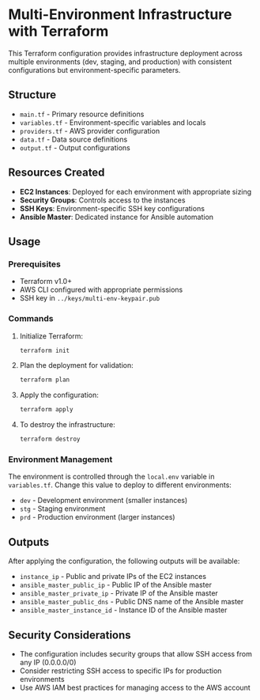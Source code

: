 # Multi-Environment Infrastructure with Terraform

This Terraform configuration provides infrastructure deployment across multiple environments (dev, staging, and production) with consistent configurations but environment-specific parameters.

## Structure

- `main.tf` - Primary resource definitions
- `variables.tf` - Environment-specific variables and locals
- `providers.tf` - AWS provider configuration
- `data.tf` - Data source definitions
- `output.tf` - Output configurations

## Resources Created

- **EC2 Instances**: Deployed for each environment with appropriate sizing
- **Security Groups**: Controls access to the instances
- **SSH Keys**: Environment-specific SSH key configurations
- **Ansible Master**: Dedicated instance for Ansible automation

## Usage

### Prerequisites

- Terraform v1.0+
- AWS CLI configured with appropriate permissions
- SSH key in `../keys/multi-env-keypair.pub`

### Commands

1. Initialize Terraform:
   ```bash
   terraform init
   ```

2. Plan the deployment for validation:
   ```bash
   terraform plan
   ```

3. Apply the configuration:
   ```bash
   terraform apply
   ```

4. To destroy the infrastructure:
   ```bash
   terraform destroy
   ```

### Environment Management

The environment is controlled through the `local.env` variable in `variables.tf`. Change this value to deploy to different environments:

- `dev` - Development environment (smaller instances)
- `stg` - Staging environment
- `prd` - Production environment (larger instances)

## Outputs

After applying the configuration, the following outputs will be available:

- `instance_ip` - Public and private IPs of the EC2 instances
- `ansible_master_public_ip` - Public IP of the Ansible master
- `ansible_master_private_ip` - Private IP of the Ansible master
- `ansible_master_public_dns` - Public DNS name of the Ansible master
- `ansible_master_instance_id` - Instance ID of the Ansible master

## Security Considerations

- The configuration includes security groups that allow SSH access from any IP (0.0.0.0/0)
- Consider restricting SSH access to specific IPs for production environments
- Use AWS IAM best practices for managing access to the AWS account
